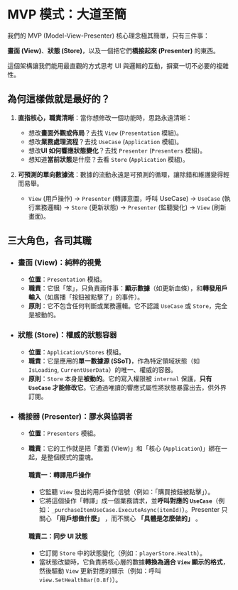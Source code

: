 # MVP 模式：大道至簡

我們的 MVP (Model-View-Presenter) 核心理念極其簡單，只有三件事：

**畫面 (View)**、**狀態 (Store)**，以及一個把它們**橋接起來 (Presenter)** 的東西。

這個架構讓我們能用最直觀的方式思考 UI 與邏輯的互動，摒棄一切不必要的複雜性。

## 為何這樣做就是最好的？

1.  **直指核心，職責清晰**：當你想修改一個功能時，思路永遠清晰：
    - 想改**畫面外觀或佈局**？去找 `View` (`Presentation` 模組)。
    - 想改**業務處理流程**？去找 `UseCase` (`Application` 模組)。
    - 想改**UI 如何響應狀態變化**？去找 `Presenter` (`Presenters` 模組)。
    - 想知道**當前狀態**是什麼？去看 `Store` (`Application` 模組)。

2.  **可預測的單向數據流**：數據的流動永遠是可預測的循環，讓除錯和維護變得輕而易舉。
    - `View` (用戶操作) → `Presenter` (轉譯意圖，呼叫 UseCase) → `UseCase` (執行業務邏輯) → `Store` (更新狀態) → `Presenter` (監聽變化) → `View` (刷新畫面)。

## 三大角色，各司其職

- ### **畫面 (View)：純粹的視覺**
  - **位置**：`Presentation` 模組。
  - **職責**：它很「笨」，只負責兩件事：**顯示數據**（如更新血條），和**轉發用戶輸入**（如廣播「按鈕被點擊了」的事件）。
  - **原則**：它不包含任何判斷或業務邏輯。它不認識 `UseCase` 或 `Store`，完全是被動的。

- ### **狀態 (Store)：權威的狀態容器**
  - **位置**：`Application/Stores` 模組。
  - **職責**：它是應用的**單一數據源 (SSoT)**，作為特定領域狀態（如 `IsLoading`, `CurrentUserData`）的唯一、權威的容器。
  - **原則**：`Store` 本身是**被動的**。它的寫入權限被 `internal` 保護，**只有 `UseCase` 才能修改它**。它通過唯讀的響應式屬性將狀態暴露出去，供外界訂閱。

- ### **橋接器 (Presenter)：膠水與協調者**
  - **位置**：`Presenters` 模組。
  - **職責**：它的工作就是把「畫面 (View)」和「核心 (`Application`)」綁在一起，是整個模式的靈魂。

    #### 職責一：轉譯用戶操作
    - 它監聽 `View` 發出的用戶操作信號（例如：「購買按鈕被點擊」）。
    - 它將這個操作「轉譯」成一個業務請求，並**呼叫對應的 `UseCase`**（例如：`_purchaseItemUseCase.ExecuteAsync(itemId)`）。Presenter 只關心 **「用戶想做什麼」** ，而不關心 **「具體是怎麼做的」** 。

    #### 職責二：同步 UI 狀態
    - 它訂閱 `Store` 中的狀態變化（例如：`playerStore.Health`）。
    - 當狀態改變時，它負責將核心層的數據**轉換為適合 `View` 顯示的格式**，然後驅動 `View` 更新對應的顯示（例如：呼叫 `view.SetHealthBar(0.8f)`）。
